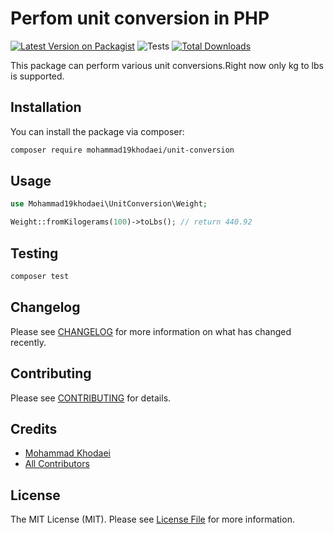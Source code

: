 # Perfom unit conversion in PHP

[![Latest Version on Packagist](https://img.shields.io/packagist/v/mohammad19khodaei/unit-conversion.svg?style=flat-square)](https://packagist.org/packages/mohammad19khodaei/unit-conversion)
![Tests](https://github.com/mohammad19khodaei/unit-conversion/workflows/Tests/badge.svg)
[![Total Downloads](https://img.shields.io/packagist/dt/mohammad19khodaei/unit-conversion.svg?style=flat-square)](https://packagist.org/packages/mohammad19khodaei/unit-conversion)


This package can perform various unit conversions.Right now only kg to lbs is supported.


## Installation

You can install the package via composer:

```bash
composer require mohammad19khodaei/unit-conversion
```

## Usage

``` php
use Mohammad19khodaei\UnitConversion\Weight;

Weight::fromKilogerams(100)->toLbs(); // return 440.92
```

## Testing

``` bash
composer test
```

## Changelog

Please see [CHANGELOG](CHANGELOG.md) for more information on what has changed recently.

## Contributing

Please see [CONTRIBUTING](.github/CONTRIBUTING.md) for details.


## Credits

- [Mohammad Khodaei](https://github.com/mohammad19khodaei)
- [All Contributors](../../contributors)

## License

The MIT License (MIT). Please see [License File](LICENSE.md) for more information.
